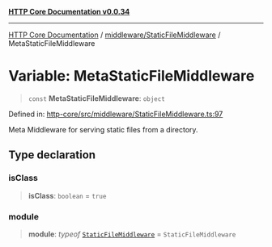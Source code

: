 [**HTTP Core Documentation v0.0.34**](../../../README.md)

***

[HTTP Core Documentation](../../../modules.md) / [middleware/StaticFileMiddleware](../README.md) / MetaStaticFileMiddleware

# Variable: MetaStaticFileMiddleware

> `const` **MetaStaticFileMiddleware**: `object`

Defined in: [http-core/src/middleware/StaticFileMiddleware.ts:97](https://github.com/stonemjs/http-core/blob/16d44b2a21e4f4bf5742d6461b8beebcd7cc1d0b/src/middleware/StaticFileMiddleware.ts#L97)

Meta Middleware for serving static files from a directory.

## Type declaration

### isClass

> **isClass**: `boolean` = `true`

### module

> **module**: *typeof* [`StaticFileMiddleware`](../classes/StaticFileMiddleware.md) = `StaticFileMiddleware`
